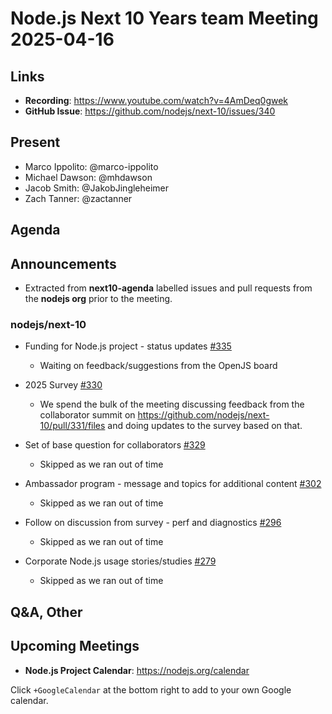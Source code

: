 # Node.js  Next 10 Years team Meeting 2025-04-16

## Links

* **Recording**:  <https://www.youtube.com/watch?v=4AmDeq0gwek>
* **GitHub Issue**: <https://github.com/nodejs/next-10/issues/340>

## Present

* Marco Ippolito: @marco-ippolito
* Michael Dawson: @mhdawson
* Jacob Smith: @JakobJingleheimer
* Zach Tanner: @zactanner

## Agenda

## Announcements

* Extracted from **next10-agenda** labelled issues and pull requests from the **nodejs org** prior to the meeting.

### nodejs/next-10

* Funding for Node.js project - status updates [#335](https://github.com/nodejs/next-10/issues/335)
  * Waiting on feedback/suggestions from the OpenJS board

* 2025 Survey [#330](https://github.com/nodejs/next-10/issues/330)
  * We spend the bulk of the meeting discussing feedback from the collaborator summit on
    <https://github.com/nodejs/next-10/pull/331/files> and doing updates to the survey based on that.

* Set of base question for collaborators [#329](https://github.com/nodejs/next-10/issues/329)
  * Skipped as we ran out of time
* Ambassador program - message and topics for additional content [#302](https://github.com/nodejs/next-10/issues/302)
  * Skipped as we ran out of time
* Follow on discussion from survey - perf and diagnostics [#296](https://github.com/nodejs/next-10/issues/296)
  * Skipped as we ran out of time
* Corporate Node.js usage stories/studies [#279](https://github.com/nodejs/next-10/issues/279)
  * Skipped as we ran out of time

## Q&A, Other

## Upcoming Meetings

* **Node.js Project Calendar**: <https://nodejs.org/calendar>

Click `+GoogleCalendar` at the bottom right to add to your own Google calendar.
